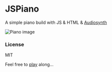 # JSPiano
A simple piano build with JS &amp; HTML &amp; [Audiosynth](https://github.com/keithwhor/audiosynth)

![Piano image](https://cloud.githubusercontent.com/assets/6087389/10125836/e30e85fa-6582-11e5-8ac9-0088d63ca775.png)

### License ###
MIT

Feel free to [play](http://koogle.github.io/JSPiano/) along...
